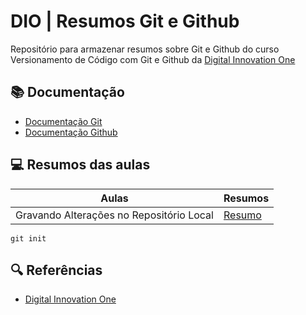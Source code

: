 # DIO | Resumos Git e Github

Repositório para armazenar resumos sobre Git e Github do curso Versionamento de Código com Git e Github da [Digital Innovation One](https://web.dio.me/home) 

## 📚 Documentação
- [Documentação Git](https://github.com/)
- [Documentação Github](https://github.com/)

## 💻 Resumos das aulas

| Aulas | Resumos |
|-------|---------|
| Gravando Alterações no Repositório Local | [Resumo]()

```
git init 
```

## 🔍 Referências
- [Digital Innovation One]()
